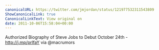 ```yaml
---
canonicalURL: https://twitter.com/jmjordan/status/121977532311543809
ShowCanonicalLink: true
CanonicalLinkText: View original on
date: 2011-10-06T15:58:04+00:00
---
```

Authorized Biography of Steve Jobs to Debut October 24th - http://j.mp/prlfaY via @macrumors